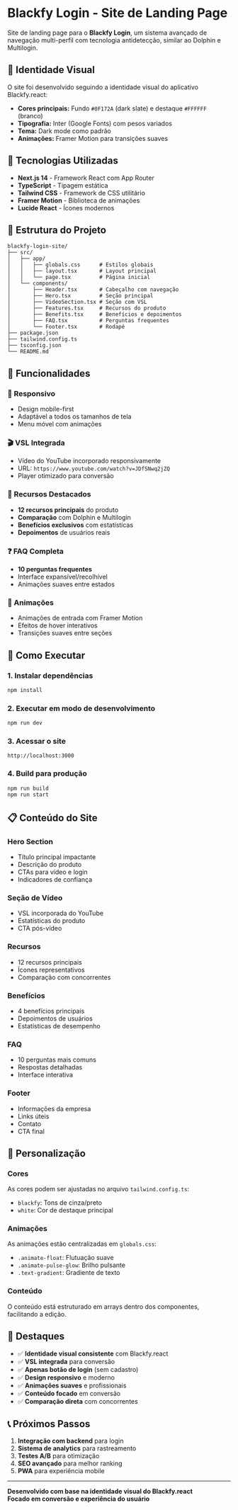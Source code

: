 # Blackfy Login - Site de Landing Page

Site de landing page para o **Blackfy Login**, um sistema avançado de navegação multi-perfil com tecnologia antidetecção, similar ao Dolphin e Multilogin.

## 🎨 Identidade Visual

O site foi desenvolvido seguindo a identidade visual do aplicativo Blackfy.react:
- **Cores principais:** Fundo `#0F172A` (dark slate) e destaque `#FFFFFF` (branco)
- **Tipografia:** Inter (Google Fonts) com pesos variados
- **Tema:** Dark mode como padrão
- **Animações:** Framer Motion para transições suaves

## 🚀 Tecnologias Utilizadas

- **Next.js 14** - Framework React com App Router
- **TypeScript** - Tipagem estática
- **Tailwind CSS** - Framework de CSS utilitário
- **Framer Motion** - Biblioteca de animações
- **Lucide React** - Ícones modernos

## 📁 Estrutura do Projeto

```
blackfy-login-site/
├── src/
│   ├── app/
│   │   ├── globals.css      # Estilos globais
│   │   ├── layout.tsx       # Layout principal
│   │   └── page.tsx         # Página inicial
│   └── components/
│       ├── Header.tsx       # Cabeçalho com navegação
│       ├── Hero.tsx         # Seção principal
│       ├── VideoSection.tsx # Seção com VSL
│       ├── Features.tsx     # Recursos do produto
│       ├── Benefits.tsx     # Benefícios e depoimentos
│       ├── FAQ.tsx          # Perguntas frequentes
│       └── Footer.tsx       # Rodapé
├── package.json
├── tailwind.config.ts
├── tsconfig.json
└── README.md
```

## 🎯 Funcionalidades

### 📱 Responsivo
- Design mobile-first
- Adaptável a todos os tamanhos de tela
- Menu móvel com animações

### 🎬 VSL Integrada
- Vídeo do YouTube incorporado responsivamente
- URL: `https://www.youtube.com/watch?v=JDfSNwq2jZQ`
- Player otimizado para conversão

### 🔧 Recursos Destacados
- **12 recursos principais** do produto
- **Comparação** com Dolphin e Multilogin
- **Benefícios exclusivos** com estatísticas
- **Depoimentos** de usuários reais

### ❓ FAQ Completa
- **10 perguntas frequentes**
- Interface expansível/recolhível
- Animações suaves entre estados

### 🎨 Animações
- Animações de entrada com Framer Motion
- Efeitos de hover interativos
- Transições suaves entre seções

## 🚀 Como Executar

### 1. Instalar dependências
```bash
npm install
```

### 2. Executar em modo de desenvolvimento
```bash
npm run dev
```

### 3. Acessar o site
```
http://localhost:3000
```

### 4. Build para produção
```bash
npm run build
npm run start
```

## 📋 Conteúdo do Site

### Hero Section
- Título principal impactante
- Descrição do produto
- CTAs para vídeo e login
- Indicadores de confiança

### Seção de Vídeo
- VSL incorporada do YouTube
- Estatísticas do produto
- CTA pós-vídeo

### Recursos
- 12 recursos principais
- Ícones representativos
- Comparação com concorrentes

### Benefícios
- 4 benefícios principais
- Depoimentos de usuários
- Estatísticas de desempenho

### FAQ
- 10 perguntas mais comuns
- Respostas detalhadas
- Interface interativa

### Footer
- Informações da empresa
- Links úteis
- Contato
- CTA final

## 🎨 Personalização

### Cores
As cores podem ser ajustadas no arquivo `tailwind.config.ts`:
- `blackfy`: Tons de cinza/preto
- `white`: Cor de destaque principal

### Animações
As animações estão centralizadas em `globals.css`:
- `.animate-float`: Flutuação suave
- `.animate-pulse-glow`: Brilho pulsante
- `.text-gradient`: Gradiente de texto

### Conteúdo
O conteúdo está estruturado em arrays dentro dos componentes, facilitando a edição.

## 🌟 Destaques

- ✅ **Identidade visual consistente** com Blackfy.react
- ✅ **VSL integrada** para conversão
- ✅ **Apenas botão de login** (sem cadastro)
- ✅ **Design responsivo** e moderno
- ✅ **Animações suaves** e profissionais
- ✅ **Conteúdo focado** em conversão
- ✅ **Comparação direta** com concorrentes

## 📞 Próximos Passos

1. **Integração com backend** para login
2. **Sistema de analytics** para rastreamento
3. **Testes A/B** para otimização
4. **SEO avançado** para melhor ranking
5. **PWA** para experiência mobile

---

**Desenvolvido com base na identidade visual do Blackfy.react**  
**Focado em conversão e experiência do usuário** 
